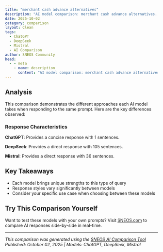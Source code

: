 ```yaml
---
title: "merchant cash advance alternatives"
description: "AI model comparison: merchant cash advance alternatives..."
date: 2025-10-02
category: comparison
layout: Clean
tags:
  - ChatGPT
  - DeepSeek
  - Mistral
  - AI Comparison
author: SNEOS Community
head:
  - - meta
    - name: description
      content: "AI model comparison: merchant cash advance alternatives..."
---
```


<ChatComparison
  title="merchant cash advance alternatives"
  prompt="merchant cash advance alternatives"
  :responses='{
    "ChatGPT": "If you&#39;re looking for alternatives to merchant cash advances (MCAs), there are several options available that may be more affordable or suitable depending on your business needs. Here are some common alternatives:\n\n1. **Traditional Bank Loans**: These typically offer lower interest rates and longer repayment terms but may be harder to qualify for due to strict lending criteria.\n\n2. **SBA Loans**: The U.S. Small Business Administration (SBA) offers various loan programs that are partially guaranteed by the government, which can provide better terms and lower rates than private loans.\n\n3. **Business Lines of Credit**: This gives you access to a set amount of capital that you can draw from as needed, allowing for flexibility in borrowing and repayment.\n\n4. **Term Loans**: These are fixed loans with a set repayment schedule and term, offering a lump sum that you pay back over time.\n\n5. **Equipment Financing**: If you need funds to purchase equipment, this type of financing allows you to secure a loan specifically for that purpose, often using the equipment itself as collateral.\n\n6. **Invoice Financing**: If you have outstanding invoices, you can access a portion of those funds upfront through factoring or invoice discounting, providing immediate cash flow.\n\n7. **Crowdfunding**: Platforms like Kickstarter or Indiegogo allow you to raise small amounts of money from many people in exchange for products, services, or equity.\n\n8. **Peer-to-Peer Lending**: Online platforms connect borrowers with individual investors who are willing to lend money, often at competitive rates.\n\n9. **Personal Loans**: If you have good credit and can manage risk, a personal loan might be an option to fund your business needs.\n\n10. **Credit Cards**: Business credit cards can provide immediate access to funds for purchases, with varying interest rates and rewards systems. \n\n11. **Community Development Financial Institutions (CDFIs)**: These organizations often provide loans to small businesses in underserved areas, with more flexible terms compared to traditional banks.\n\nBefore choosing an alternative, it’s important to carefully consider the terms, costs, and conditions of each option to determine which aligns best with your business needs and financial situation.",
    "DeepSeek": "Of course. A Merchant Cash Advance (MCA) is often a fast but expensive solution. The high factor rates and daily/weekly repayments can create a cash flow trap.\n\nHere is a comprehensive guide to MCA alternatives, categorized from best to more situational options.\n\n### **Top-Tier Alternatives (Best Rates \u0026 Terms)**\n\nThese should be your first stop. They offer lower costs and more stability.\n\n#### 1. **Term Loans (Bank or Credit Union)**\n*   **What it is:** A traditional loan with a fixed repayment schedule (monthly) and a fixed interest rate.\n*   **Best for:** Established businesses with good credit and a solid financial history.\n*   **Pros:**\n    *   **Lowest interest rates** available.\n    *   Predictable monthly payments aid in budgeting.\n    *   Builds your business credit.\n*   **Cons:**\n    *   Stringent application process (requires strong credit, tax returns, financial statements).\n    *   Can be slow to fund (several days to weeks).\n\n#### 2. **SBA Loans**\n*   **What it is:** Loans partially guaranteed by the U.S. Small Business Administration, offered through banks and lenders. The most common are SBA 7(a) loans.\n*   **Best for:** Businesses that may not qualify for a traditional bank loan but have a strong business plan.\n*   **Pros:**\n    *   Very competitive interest rates and long repayment terms (5-25 years).\n    *   Lower down payments.\n    *   The government guarantee makes lenders more willing to lend.\n*   **Cons:**\n    *   Extensive paperwork and a slow funding process (can take 30-90 days).\n    *   Strict eligibility requirements.\n\n#### 3. **Business Line of Credit**\n*   **What it is:** A revolving credit limit that you can draw from as needed, similar to a business credit card. You only pay interest on the amount you use.\n*   **Best for:** Managing cash flow gaps, covering unexpected expenses, and financing short-term projects.\n*   **Pros:**\n    *   Extremely flexible\u2014use it when you need it.\n    *   Helps build a financial safety net.\n    *   Once established, it\u0027s there for future needs.\n*   **Cons:**\n    *   May have annual fees or maintenance fees.\n    *   Interest rates are typically higher than term loans but lower than MCAs.\n\n---\n\n### **Strong Contenders (Good Balance of Speed and Cost)**\n\nThese options are faster than traditional banks but more expensive.\n\n#### 4. **Online Term Loans \u0026 Lines of Credit**\n*   **What it is:** Lenders like **Funding Circle**, **OnDeck**, and **BlueVine** offer faster, more accessible online applications.\n*   **Best for:** Businesses that need funding faster than a bank can provide (often within a few days) and have decent credit (600\u002B).\n*   **Pros:**\n    *   Faster application and funding than banks.\n    *   More flexible eligibility requirements than traditional banks.\n*   **Cons:**\n    *   Higher interest rates than banks/SBA loans.\n    *   Can have origination fees.\n\n#### 5. **Invoice Financing (Accounts Receivable Financing)**\n*   **What it is:** You get an advance on your outstanding invoices. The lender provides a percentage (e.g., 85%) of the invoice value upfront, and the remainder (minus fees) when your customer pays.\n*   **Best for:** B2B businesses with slow-paying clients or those that need to bridge cash flow gaps.\n*   **Pros:**\n    *   The funding is directly tied to your sales, so it grows with your business.\n    *   Fast access to cash.\n*   **Cons:**\n    *   Fees can add up, though often cheaper than an MCA.\n    *   Your customers may be aware you are using a financing service (depending on the type).\n\n#### 6. **Equipment Financing**\n*   **What it is:** A loan specifically for purchasing business equipment. The equipment itself serves as collateral.\n*   **Best for:** Any business that needs to buy vehicles, machinery, technology, or other essential equipment.\n*   **Pros:**\n    *   Easier to qualify for because the loan is secured.\n    *   Competitive rates and fixed payments.\n    *   Preserves your other cash and credit lines.\n*   **Cons:**\n    *   The equipment can be repossessed if you default.\n\n---\n\n### **Creative \u0026 Niche Alternatives**\n\nThese don\u0027t involve taking on debt in the traditional sense.\n\n#### 7. **Business Credit Cards**\n*   **What it is:** A revolving line of credit for business expenses.\n*   **Best for:** Everyday smaller expenses, managing cash flow, and earning rewards.\n*   **Pros:**\n    *   Can offer 0% introductory APR periods, making short-term financing essentially free.\n    *   Builds business credit and offers rewards (cash back, travel points).\n*   **Cons:**\n    *   High interest rates after the intro period.\n    *   Easy to accumulate unsustainable debt.\n\n#### 8. **Revenue-Based Financing (RBF)**\n*   **What it is:** Similar to an MCA but generally more founder-friendly. You receive a lump sum in exchange for a percentage of future revenue until a pre-determined cap is reached.\n*   **Best for:** SaaS, e-commerce, and other businesses with strong, predictable monthly revenues.\n*   **Pros:**\n    *   Payments fluctuate with your revenue\u2014slower months mean lower payments.\n    *   No personal collateral or equity given up.\n    *   Clear total repayment cap (unlike MCAs which can be ambiguous).\n*   **Cons:**\n    *   More expensive than traditional debt.\n    *   Not as widely available as other options.\n\n#### 9. **Crowdfunding (Rewards or Equity)**\n*   **What it is:** Raising small amounts of money from a large number of people, typically via online platforms (Kickstarter, Indiegogo, or equity-based platforms like Wefunder).\n*   **Best for:** Consumer products, creative projects, or businesses with a compelling story and community.\n*   **Pros:**\n    *   Validates your product idea and builds a customer base.\n    *   No debt or interest (for rewards-based).\n*   **Cons:**\n    *   Requires significant marketing effort.\n    *   For equity crowdfunding, you give up a small piece of ownership.\n\n---\n\n### **How to Choose the Right Alternative**\n\nAsk yourself these questions:\n\n1.  **How fast do I need the money?**\n    *   **Within 24 hours:** Online lender, RBF, or Invoice Financing.\n    *   **Within a week:** Business line of credit, online term loan.\n    *   **Can wait a month\u002B:** SBA Loan, traditional bank loan.\n\n2.  **What is the true total cost?**\n    *   Always calculate the **APR (Annual Percentage Rate)**. This is the most accurate way to compare the cost of an MCA (which uses a factor rate) to other loans. The APR of an MCA can often be 50-200% or more.\n\n3.  **How healthy is my cash flow?**\n    *   If you need flexible payments that align with your revenue, a **Line of Credit** or **Revenue-Based Financing** is better than a fixed-term loan.\n\n4.  **What am I using the funds for?**\n    *   **Equipment:** Equipment Financing.\n    *   **Covering slow-paying invoices:** Invoice Financing.\n    *   **General working capital:** Term loan or Line of Credit.\n\n**Bottom Line:** Avoid the MCA cycle if at all possible. The alternatives listed above, while sometimes requiring more effort to secure, will put your business on a much healthier financial path. Start by exploring an SBA loan or a line of credit from your local bank or credit union.",
    "Mistral": "Merchant Cash Advances (MCAs) are a form of financing where a business receives a lump sum in exchange for a percentage of future credit card sales. While MCAs can be useful for businesses needing quick cash, they often come with high fees and can be expensive. Here are some alternatives to consider:\n\n1. **Small Business Loans**:\n   - **Traditional Bank Loans**: Offered by banks, these loans typically have lower interest rates but may require collateral and have stricter eligibility criteria.\n   - **SBA Loans**: Guaranteed by the U.S. Small Business Administration, these loans offer favorable terms and lower interest rates but can take longer to process.\n\n2. **Business Lines of Credit**:\n   - Provides flexible access to funds up to a certain limit. You only pay interest on the amount you borrow.\n\n3. **Invoice Factoring**:\n   - Sell your outstanding invoices to a factoring company for immediate cash. This can be useful for businesses with slow-paying customers.\n\n4. **Equipment Financing**:\n   - Specifically for purchasing equipment, this type of financing uses the equipment itself as collateral.\n\n5. **Crowdfunding**:\n   - Platforms like Kickstarter, Indiegogo, or GoFundMe allow businesses to raise funds from a large number of people, often in exchange for rewards or equity.\n\n6. **Peer-to-Peer Lending**:\n   - Platforms like LendingClub or Prosper connect borrowers directly with investors, often offering competitive rates.\n\n7. **Venture Capital**:\n   - For startups and high-growth businesses, venture capitalists provide funding in exchange for equity in the company.\n\n8. **Angel Investors**:\n   - Similar to venture capital, angel investors provide funding in exchange for equity, often at an earlier stage of the business.\n\n9. **Grants**:\n   - Government and private grants can provide funding without the need for repayment, though they often come with specific eligibility criteria and requirements.\n\n10. **Credit Cards**:\n    - Business credit cards can offer a quick source of funding, though they typically have higher interest rates.\n\n11. **Microloans**:\n    - Small loans, often provided by non-profit organizations, designed to help small businesses and startups.\n\n12. **Revenue-Based Financing**:\n    - Similar to MCAs, but the repayment is based on a percentage of overall revenue rather than just credit card sales.\n\n13. **Friends and Family**:\n    - Borrowing from friends and family can be a quick and flexible option, though it comes with its own set of risks and considerations.\n\n14. **Personal Loans**:\n    - If you have good personal credit, you might consider a personal loan to fund your business.\n\nEach of these alternatives has its own set of advantages and disadvantages, so it\u0027s important to carefully consider your business\u0027s needs and financial situation before making a decision."
  }'
  published-date="12:02"
/>

## Analysis

This comparison demonstrates the different approaches each AI model takes when responding to the same prompt. Here are the key differences observed:

### Response Characteristics

**ChatGPT**: Provides a concise response with 1 sentences. 

**DeepSeek**: Provides a direct response with 105 sentences. 

**Mistral**: Provides a direct response with 36 sentences. 

## Key Takeaways

- Each model brings unique strengths to this type of query
- Response styles vary significantly between models
- Consider your specific use case when choosing between these models

## Try This Comparison Yourself

Want to test these models with your own prompts? Visit [SNEOS.com](https://sneos.com) to compare AI responses side-by-side in real-time.

---

*This comparison was generated using the [SNEOS AI Comparison Tool](https://sneos.com)*
*Published: October 02, 2025 | Models: ChatGPT, DeepSeek, Mistral*
